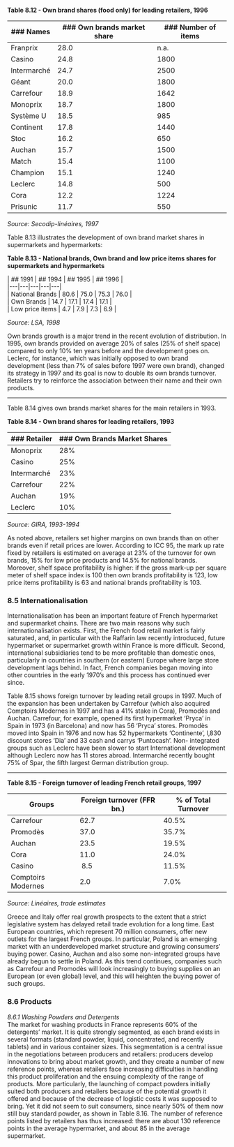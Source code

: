 **Table 8.12 - Own brand shares (food only) for leading retailers, 1996**

| ### Names | ### Own brands market share | ### Number of items |  
|---|---|---|  
| Franprix | 28.0 | n.a. |  
| Casino | 24.8 | 1800 |  
| Intermarché | 24.7 | 2500 |  
| Géant | 20.0 | 1800 |  
| Carrefour | 18.9 | 1642 |  
| Monoprix | 18.7 | 1800 |  
| Système U | 18.5 | 985 |  
| Continent | 17.8 | 1440 |  
| Stoc | 16.2 | 650 |  
| Auchan | 15.7 | 1500 |  
| Match | 15.4 | 1100 |  
| Champion | 15.1 | 1240 |  
| Leclerc | 14.8 | 500 |  
| Cora | 12.2 | 1224 |  
| Prisunic | 11.7 | 550 |  

*Source: Secodip-linéaires, 1997*  

Table 8.13 illustrates the development of own brand market shares in supermarkets and hypermarkets:

**Table 8.13 - National brands, Own brand and low price items shares for supermarkets and hypermarkets**

| ## 1991 | ## 1994 | ## 1995 | ## 1996 |  
|---|---|---|---|---|  
| National Brands | 80.6 | 75.0 | 75.3 | 76.0 |  
| Own Brands | 14.7 | 17.1 | 17.4 | 17.1 |  
| Low price items | 4.7 | 7.9 | 7.3 | 6.9 |  

*Source: LSA, 1998*

Own brands growth is a major trend in the recent evolution of distribution. In 1995, own brands provided on average 20% of sales (25% of shelf space) compared to only 10% ten years before and the development goes on. Leclerc, for instance, which was initially opposed to own brand development (less than 7% of sales before 1997 were own brand), changed its strategy in 1997 and its goal is now to double its own brands turnover. Retailers try to reinforce the association between their name and their own products.

---

Table 8.14 gives own brands market shares for the main retailers in 1993.  

**Table 8.14 - Own brand shares for leading retailers, 1993**

| ### Retailer | ### Own Brands Market Shares |  
|---|---|  
| Monoprix | 28% |  
| Casino | 25% |  
| Intermarché | 23% |  
| Carrefour | 22% |  
| Auchan | 19% |  
| Leclerc | 10% |  

*Source: GIRA, 1993-1994*

As noted above, retailers set higher margins on own brands than on other brands even if retail prices are lower. According to ICC 95, the mark up rate fixed by retailers is estimated on average at 23% of the turnover for own brands, 15% for low price products and 14.5% for national brands. Moreover, shelf space profitability is higher: if the gross mark-up per square meter of shelf space index is 100 then own brands profitability is 123, low price items profitability is 63 and national brands profitability is 103.

### 8.5 Internationalisation

Internationalisation has been an important feature of French hypermarket and supermarket chains. There are two main reasons why such internationalisation exists. First, the French food retail market is fairly saturated, and, in particular with the Raffarin law recently introduced, future hypermarket or supermarket growth within France is more difficult. Second, international subsidiaries tend to be more profitable than domestic ones, particularly in countries in southern (or eastern) Europe where large store development lags behind. In fact, French companies began moving into other countries in the early 1970’s and this process has continued ever since.

Table 8.15 shows foreign turnover by leading retail groups in 1997. Much of the expansion has been undertaken by Carrefour (which also acquired Comptoirs Modernes in 1997 and has a 41% stake in Cora), Promodès and Auchan. Carrefour, for example, opened its first hypermarket ‘Pryca’ in Spain in 1973 (in Barcelona) and now has 56 ‘Pryca’ stores. Promodès moved into Spain in 1976 and now has 52 hypermarkets ‘Continente’, l,830 discount stores ‘Dia’ and 33 cash and carrys ‘Puntocash’. Non- integrated groups such as Leclerc have been slower to start International development although Leclerc now has 11 stores abroad. Intermarché recently bought 75% of Spar, the fifth largest German distribution group.

---

**Table 8.15 - Foreign turnover of leading French retail groups, 1997**

| Groups | Foreign turnover (FFR bn.) | % of Total Turnover |  
|---|---|---|  
| Carrefour | 62.7 | 40.5% |  
| Promodès | 37.0 | 35.7% |  
| Auchan | 23.5 | 19.5% |  
| Cora | 11.0 | 24.0% |  
| Casino | 8.5 | 11.5% |  
| Comptoirs Modernes | 2.0 | 7.0% |  

*Source: Linéaires, trade estimates*

Greece and Italy offer real growth prospects to the extent that a strict legislative system has delayed retail trade evolution for a long time. East European countries, which represent 70 million consumers, offer new outlets for the largest French groups. In particular, Poland is an emerging market with an underdeveloped market structure and growing consumers’ buying power. Casino, Auchan and also some non-integrated groups have already begun to settle in Poland. As this trend continues, companies such as Carrefour and Promodès will look increasingly to buying supplies on an European (or even global) level, and this will heighten the buying power of such groups.

### 8.6 Products

*8.6.1 Washing Powders and Detergents*  
The market for washing products in France represents 60% of the detergents’ market. It is quite strongly segmented, as each brand exists in several formats (standard powder, liquid, concentrated, and recently tablets) and in various container sizes. This segmentation is a central issue in the negotiations between producers and retailers: producers develop innovations to bring about market growth, and they create a number of new reference points, whereas retailers face increasing difficulties in handling this product proliferation and the ensuing complexity of the range of products. More particularly, the launching of compact powders initially suited both producers and retailers because of the potential growth it offered and because of the decrease of logistic costs it was supposed to bring. Yet it did not seem to suit consumers, since nearly 50% of them now still buy standard powder, as shown in Table 8.16. The number of reference points listed by retailers has thus increased: there are about 130 reference points in the average hypermarket, and about 85 in the average supermarket.
